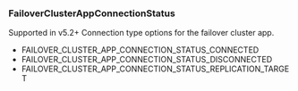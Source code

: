 ### FailoverClusterAppConnectionStatus
Supported in v5.2+
  Connection type options for the failover cluster app.

- FAILOVER_CLUSTER_APP_CONNECTION_STATUS_CONNECTED
- FAILOVER_CLUSTER_APP_CONNECTION_STATUS_DISCONNECTED
- FAILOVER_CLUSTER_APP_CONNECTION_STATUS_REPLICATION_TARGET
